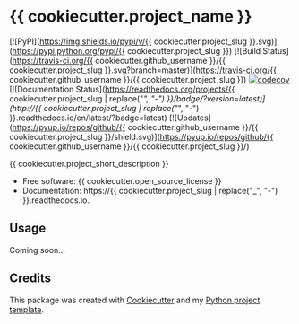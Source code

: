 # {{ cookiecutter.project_name }}

[![PyPI](https://img.shields.io/pypi/v/{{ cookiecutter.project_slug }}.svg)](https://pypi.python.org/pypi/{{ cookiecutter.project_slug }})
[![Build Status](https://travis-ci.org/{{ cookiecutter.github_username }}/{{ cookiecutter.project_slug }}.svg?branch=master)](https://travis-ci.org/{{ cookiecutter.github_username }}/{{ cookiecutter.project_slug }})
[![codecov](https://codecov.io/gh/fhightower/onemillion/branch/master/graph/badge.svg)](https://codecov.io/gh/fhightower/onemillion)
[![Documentation Status](https://readthedocs.org/projects/{{ cookiecutter.project_slug | replace("_", "-") }}/badge/?version=latest)](http://{{ cookiecutter.project_slug | replace("_", "-") }}.readthedocs.io/en/latest/?badge=latest)
[![Updates](https://pyup.io/repos/github/{{ cookiecutter.github_username }}/{{ cookiecutter.project_slug }}/shield.svg)](https://pyup.io/repos/github/{{ cookiecutter.github_username }}/{{ cookiecutter.project_slug }}/)

{{ cookiecutter.project_short_description }}

* Free software: {{ cookiecutter.open_source_license }}
* Documentation: https://{{ cookiecutter.project_slug | replace("_", "-") }}.readthedocs.io.

## Usage

Coming soon...

## Credits

This package was created with [Cookiecutter](https://github.com/audreyr/cookiecutter) and my [Python project template](https://github.com/fhightower/python-project-template).
